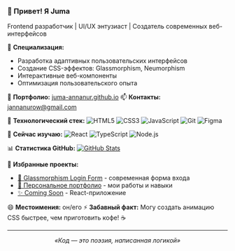 ### 👋 Привет! Я Juma
Frontend разработчик | UI/UX энтузиаст | Создатель современных веб-интерфейсов

🚀 **Специализация:**
- Разработка адаптивных пользовательских интерфейсов
- Создание CSS-эффектов: Glassmorphism, Neumorphism
- Интерактивные веб-компоненты
- Оптимизация пользовательского опыта

💼 **Портфолио:** [juma-annanur.github.io](https://juma-annanur.github.io)
📫 **Контакты:** [jannanurow@gmail.com](mailto:jannanurow@gmail.com)

🔧 **Технологический стек:**
![HTML5](https://img.shields.io/badge/-HTML5-E34F26?logo=html5&logoColor=white)
![CSS3](https://img.shields.io/badge/-CSS3-1572B6?logo=css3)
![JavaScript](https://img.shields.io/badge/-JavaScript-F7DF1E?logo=javascript&logoColor=black)
![Git](https://img.shields.io/badge/-Git-F05032?logo=git&logoColor=white)
![Figma](https://img.shields.io/badge/-Figma-F24E1E?logo=figma&logoColor=white)

🌱 **Сейчас изучаю:**
![React](https://img.shields.io/badge/-React-61DAFB?logo=react&logoColor=white)
![TypeScript](https://img.shields.io/badge/-TypeScript-3178C6?logo=typescript&logoColor=white)
![Node.js](https://img.shields.io/badge/-Node.js-339933?logo=node.js&logoColor=white)

📊 **Статистика GitHub:**
[![GitHub Stats](https://github-readme-stats.vercel.app/api?username=juma-annanur&show_icons=true&theme=radical)](https://github.com/juma-annanur)

🌟 **Избранные проекты:**
- [🔮 Glassmorphism Login Form](https://github.com/juma-annanur/glassmorphism-login-form) - современная форма входа
- [🚀 Персональное портфолио](https://github.com/juma-annanur/juma-annanur.github.io) - мои работы и навыки
- [✨ Coming Soon]() - React-приложение

😄 **Местоимения:** он/его
⚡ **Забавный факт:** Могу создать анимацию CSS быстрее, чем приготовить кофе! ☕

---

<p align="center">
  <i>«Код — это поэзия, написанная логикой»</i>
</p>
